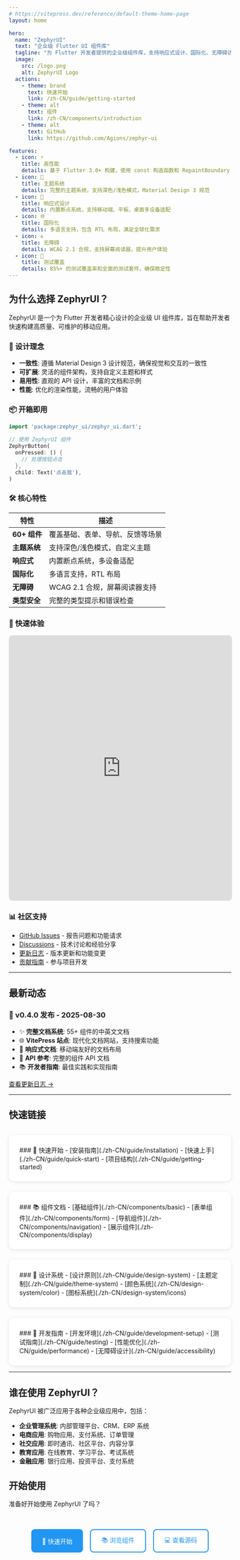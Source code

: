 ```yaml
---
# https://vitepress.dev/reference/default-theme-home-page
layout: home

hero:
  name: "ZephyrUI"
  text: "企业级 Flutter UI 组件库"
  tagline: "为 Flutter 开发者提供的企业级组件库，支持响应式设计、国际化、无障碍访问等特性"
  image:
    src: /logo.png
    alt: ZephyrUI Logo
  actions:
    - theme: brand
      text: 快速开始
      link: /zh-CN/guide/getting-started
    - theme: alt
      text: 组件
      link: /zh-CN/components/introduction
    - theme: alt
      text: GitHub
      link: https://github.com/Agions/zephyr-ui

features:
  - icon: ⚡
    title: 高性能
    details: 基于 Flutter 3.0+ 构建，使用 const 构造函数和 RepaintBoundary 优化渲染性能
  - icon: 🎨
    title: 主题系统
    details: 完整的主题系统，支持深色/浅色模式，Material Design 3 规范
  - icon: 📱
    title: 响应式设计
    details: 内置断点系统，支持移动端、平板、桌面多设备适配
  - icon: 🌐
    title: 国际化
    details: 多语言支持，包含 RTL 布局，满足全球化需求
  - icon: ♿
    title: 无障碍
    details: WCAG 2.1 合规，支持屏幕阅读器，提升用户体验
  - icon: 🧪
    title: 测试覆盖
    details: 85%+ 的测试覆盖率和全面的测试套件，确保稳定性
---
```


<style>
:root {
  --vp-home-hero-name-color: #2196F3;
  --vp-home-hero-name-background: transparent;
  --vp-home-hero-image-background-image: linear-gradient(135deg, #2196F3 0%, #03DAC6 100%);
  --vp-home-hero-image-filter: none;
}

.VPHome {
  background: linear-gradient(135deg, #f5f7fa 0%, #c3cfe2 100%);
}

.VPNavBar {
  background: rgba(255, 255, 255, 0.95);
  backdrop-filter: blur(10px);
  box-shadow: 0 2px 8px rgba(0, 0, 0, 0.1);
}

.VPDoc .content {
  max-width: 1200px;
}
</style>

## 为什么选择 ZephyrUI？

ZephyrUI 是一个为 Flutter 开发者精心设计的企业级 UI 组件库，旨在帮助开发者快速构建高质量、可维护的移动应用。

### 🎯 设计理念

- **一致性**: 遵循 Material Design 3 设计规范，确保视觉和交互的一致性
- **可扩展**: 灵活的组件架构，支持自定义主题和样式
- **易用性**: 直观的 API 设计，丰富的文档和示例
- **性能**: 优化的渲染性能，流畅的用户体验

### 📦 开箱即用

```dart
import 'package:zephyr_ui/zephyr_ui.dart';

// 使用 ZephyrUI 组件
ZephyrButton(
  onPressed: () {
    // 处理按钮点击
  },
  child: Text('点击我'),
)
```

### 🛠️ 核心特性

| 特性 | 描述 |
|------|------|
| **60+ 组件** | 覆盖基础、表单、导航、反馈等场景 |
| **主题系统** | 支持深色/浅色模式，自定义主题 |
| **响应式** | 内置断点系统，多设备适配 |
| **国际化** | 多语言支持，RTL 布局 |
| **无障碍** | WCAG 2.1 合规，屏幕阅读器支持 |
| **类型安全** | 完整的类型提示和错误检查 |

### 🚀 快速体验

<iframe src="https://zephyr-ui-demo.pages.dev/" width="100%" height="600px" style="border: 1px solid #e0e0e0; border-radius: 8px;"></iframe>

### 📊 社区支持

- [GitHub Issues](https://github.com/Agions/zephyr-ui/issues) - 报告问题和功能请求
- [Discussions](https://github.com/Agions/zephyr-ui/discussions) - 技术讨论和经验分享
- [更新日志](./zh-CN/changelog) - 版本更新和功能变更
- [贡献指南](./zh-CN/guide/contributing) - 参与项目开发

---

<div class="v-p-doc">

## 最新动态

### 🎉 v0.4.0 发布 - 2025-08-30

- ✨ **完整文档系统**: 55+ 组件的中英文文档
- 🌐 **VitePress 站点**: 现代化文档网站，支持搜索功能
- 📱 **响应式文档**: 移动端友好的文档布局
- 🔧 **API 参考**: 完整的组件 API 文档
- 📚 **开发者指南**: 最佳实践和实现指南

[查看更新日志 →](./zh-CN/changelog)

</div>

---

<div class="v-p-doc">

## 快速链接

<div class="grid-container">

<div class="grid-item">
### 🚀 快速开始
- [安装指南](./zh-CN/guide/installation)
- [快速上手](./zh-CN/guide/quick-start)
- [项目结构](./zh-CN/guide/getting-started)
</div>

<div class="grid-item">
### 📚 组件文档
- [基础组件](./zh-CN/components/basic)
- [表单组件](./zh-CN/components/form)
- [导航组件](./zh-CN/components/navigation)
- [展示组件](./zh-CN/components/display)
</div>

<div class="grid-item">
### 🎨 设计系统
- [设计原则](./zh-CN/guide/design-system)
- [主题定制](./zh-CN/guide/theme-system)
- [颜色系统](./zh-CN/design-system/color)
- [图标系统](./zh-CN/design-system/icons)
</div>

<div class="grid-item">
### 🔧 开发指南
- [开发环境](./zh-CN/guide/development-setup)
- [测试指南](./zh-CN/guide/testing)
- [性能优化](./zh-CN/guide/performance)
- [无障碍设计](./zh-CN/guide/accessibility)
</div>

</div>

<style>
.grid-container {
  display: grid;
  grid-template-columns: repeat(auto-fit, minmax(280px, 1fr));
  gap: 24px;
  margin-top: 32px;
}

.grid-item {
  padding: 24px;
  background: white;
  border-radius: 12px;
  box-shadow: 0 2px 8px rgba(0, 0, 0, 0.1);
  transition: transform 0.2s ease, box-shadow 0.2s ease;
}

.grid-item:hover {
  transform: translateY(-2px);
  box-shadow: 0 4px 16px rgba(0, 0, 0, 0.15);
}

.grid-item h3 {
  margin: 0 0 16px 0;
  color: #2196F3;
  font-size: 18px;
  font-weight: 600;
}

.grid-item ul {
  margin: 0;
  padding-left: 20px;
}

.grid-item li {
  margin: 8px 0;
  color: #666;
}

.grid-item a {
  color: #2196F3;
  text-decoration: none;
  transition: color 0.2s ease;
}

.grid-item a:hover {
  color: #1976D2;
  text-decoration: underline;
}
</style>

</div>

---

## 谁在使用 ZephyrUI？

ZephyrUI 被广泛应用于各种企业级应用中，包括：

- **企业管理系统**: 内部管理平台、CRM、ERP 系统
- **电商应用**: 购物应用、支付系统、订单管理
- **社交应用**: 即时通讯、社区平台、内容分享
- **教育应用**: 在线教育、学习平台、考试系统
- **金融应用**: 银行应用、投资平台、支付系统

## 开始使用

准备好开始使用 ZephyrUI 了吗？

<div class="cta-container">
  <a href="./zh-CN/guide/getting-started" class="cta-button primary">
    🚀 快速开始
  </a>
  <a href="./zh-CN/components/introduction" class="cta-button secondary">
    📚 浏览组件
  </a>
  <a href="https://github.com/Agions/zephyr-ui" class="cta-button secondary">
    💻 查看源码
  </a>
</div>

<style>
.cta-container {
  display: flex;
  gap: 16px;
  justify-content: center;
  margin-top: 48px;
  flex-wrap: wrap;
}

.cta-button {
  display: inline-flex;
  align-items: center;
  gap: 8px;
  padding: 12px 24px;
  border-radius: 8px;
  text-decoration: none;
  font-weight: 500;
  transition: all 0.2s ease;
  border: none;
  cursor: pointer;
}

.cta-button.primary {
  background: #2196F3;
  color: white;
}

.cta-button.primary:hover {
  background: #1976D2;
  transform: translateY(-1px);
}

.cta-button.secondary {
  background: white;
  color: #2196F3;
  border: 2px solid #2196F3;
}

.cta-button.secondary:hover {
  background: #f5f5f5;
  transform: translateY(-1px);
}
</style>